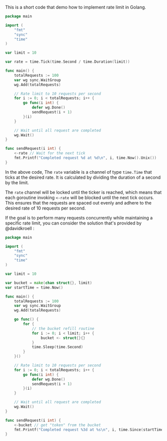 This is a short code that demo how to implement rate limit in Golang.

```go
package main

import (
	"fmt"
	"sync"
	"time"
)

var limit = 10

var rate = time.Tick(time.Second / time.Duration(limit))

func main() {
	totalRequests := 100
	var wg sync.WaitGroup
	wg.Add(totalRequests)

	// Rate limit to 10 requests per second
	for i := 0; i < totalRequests; i++ {
		go func(i int) {
			defer wg.Done()
			sendRequest(i + 1)
		}(i)
	}

	// Wait until all request are completed
	wg.Wait()
}

func sendRequest(i int) {
	<-rate // Wait for the next tick
	fmt.Printf("Completed request %d at %d\n", i, time.Now().Unix())
}

```

In the above code, The `rate` variable is a channel of type `time.Time` that ticks at the desired rate. It is calculated by dividing the duration of a second by the limit. 

The `rate` channel will be locked until the ticker is reached, which means that each goroutine invoking `<-rate` will be blocked until the next tick occurs. This ensures that the requests are spaced out evenly and adhere to the desired rate of 10 requests per second.


If the goal is to perform many requests concurrently while maintaining a specific rate limit, you can consider the solution that's provided by @davidkroell :

```go
package main

import (
    "fmt"
    "sync"
    "time"
)

var limit = 10

var bucket = make(chan struct{}, limit)
var startTime = time.Now()

func main() {
    totalRequests := 100
    var wg sync.WaitGroup
    wg.Add(totalRequests)

    go func() {
        for {
            // the bucket refill routine
            for i := 0; i < limit; i++ {
                bucket <- struct{}{}
            }
            time.Sleep(time.Second)
        }
    }()

    // Rate limit to 10 requests per second
    for i := 0; i < totalRequests; i++ {
        go func(i int) {
            defer wg.Done()
            sendRequest(i + 1)
        }(i)
    }

    // Wait until all request are completed
    wg.Wait()
}

func sendRequest(i int) {
    <-bucket // get "token" from the bucket
    fmt.Printf("Completed request %3d at %s\n", i, time.Since(startTime))
}
``` 
